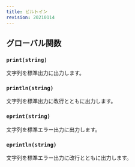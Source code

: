```yaml
---
title: ビルトイン
revision: 20210114
---
```


<wip></wip>

## グローバル関数

### `print(string)`

文字列を標準出力に出力します。

### `println(string)`

文字列を標準出力に改行とともに出力します。

### `eprint(string)`

文字列を標準エラー出力に出力します。

### `eprintln(string)`

文字列を標準エラー出力に改行とともに出力します。

